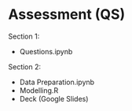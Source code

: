 # Assessment (QS)
Section 1:
  - Questions.ipynb

Section 2:
  - Data Preparation.ipynb
  - Modelling.R
  - Deck (Google Slides)
